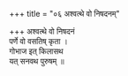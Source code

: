 +++
title = "०६ अश्वत्थे वो निषदनम्"

+++
अश्वत्थे वो निषदनं  
पर्णे वो वसतिष् कृता ।  
गोभाज इत् किलासथ  
यत् सनवथ पुरुषम् ॥